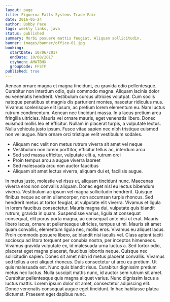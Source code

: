 ```yaml
---
layout: page
title: Figueroa Falls Systems Trade Fair
date: 2016-05-24
author: Bobby Pace
tags: weekly links, java
status: published
summary: Morbi posuere mattis feugiat. Aliquam sollicitudin.
banner: images/banner/office-01.jpg
booking:
  startDate: 10/06/2017
  endDate: 10/08/2017
  ctyhocn: AMATBHX
  groupCode: FFSTF
published: true
---
```

Aenean ornare magna et magna tincidunt, eu gravida odio pellentesque. Curabitur non interdum odio, quis commodo magna. Aliquam lacinia dolor eu venenatis hendrerit. Vestibulum cursus ultricies volutpat. Cum sociis natoque penatibus et magnis dis parturient montes, nascetur ridiculus mus. Vivamus scelerisque elit ipsum, ac pretium lorem elementum eu. Nam luctus rutrum condimentum. Aenean nec tincidunt massa. In a lacus pretium arcu fringilla ultricies. Mauris vel ornare mauris, eget venenatis libero. Donec euismod mollis leo et efficitur. Nullam in placerat turpis, a vulputate lectus. Nulla vehicula justo ipsum. Fusce vitae sapien nec nibh tristique euismod non vel augue. Nam ornare orci tristique velit vestibulum sodales.

* Aliquam nec velit non metus rutrum viverra sit amet vel neque
* Vestibulum non lorem porttitor, efficitur tellus ac, interdum arcu
* Sed sed massa efficitur, vulputate elit a, rutrum orci
* Proin tempus arcu a augue viverra laoreet
* Sed malesuada arcu non auctor faucibus
* Aliquam sit amet lectus viverra, aliquam dui et, facilisis augue.

In metus justo, molestie vel risus ut, aliquam tincidunt nunc. Maecenas viverra eros non convallis aliquam. Donec eget nisl eu lectus bibendum viverra. Vestibulum ac ipsum vel magna sollicitudin hendrerit. Quisque finibus neque ac enim ullamcorper, non accumsan turpis rhoncus. Sed hendrerit metus at tortor feugiat, at vulputate elit viverra. Vivamus et ligula in lorem faucibus consectetur. Mauris magna dui, vulputate quis blandit rutrum, gravida in quam. Suspendisse varius, ligula at consequat consequat, elit purus porta magna, ac consequat ante nisi ut erat. Mauris libero lacus, ornare at pellentesque ultricies, tempus ut mi. Mauris sit amet quam convallis, elementum ligula nec, mollis eros. Vivamus eu aliquet lacus. Proin commodo posuere libero, ac blandit nisi iaculis vel. Class aptent taciti sociosqu ad litora torquent per conubia nostra, per inceptos himenaeos. Vivamus gravida vulputate ex, id malesuada urna luctus a. Sed tortor odio, placerat eget magna placerat, faucibus lobortis neque.
Quisque nec sollicitudin sapien. Donec sit amet nibh id metus placerat convallis. Vivamus sed tellus a orci aliquet rhoncus. Duis consectetur ut arcu eu pretium. Ut quis malesuada est. Nunc quis blandit risus. Curabitur dignissim pretium metus nec luctus. Nulla suscipit mattis nunc, id auctor sem rutrum sit amet. Curabitur pellentesque quis magna aliquet varius. Nunc dignissim lacus a luctus mattis. Lorem ipsum dolor sit amet, consectetur adipiscing elit. Donec venenatis consequat augue eget tincidunt. In hac habitasse platea dictumst. Praesent eget dapibus nunc.
